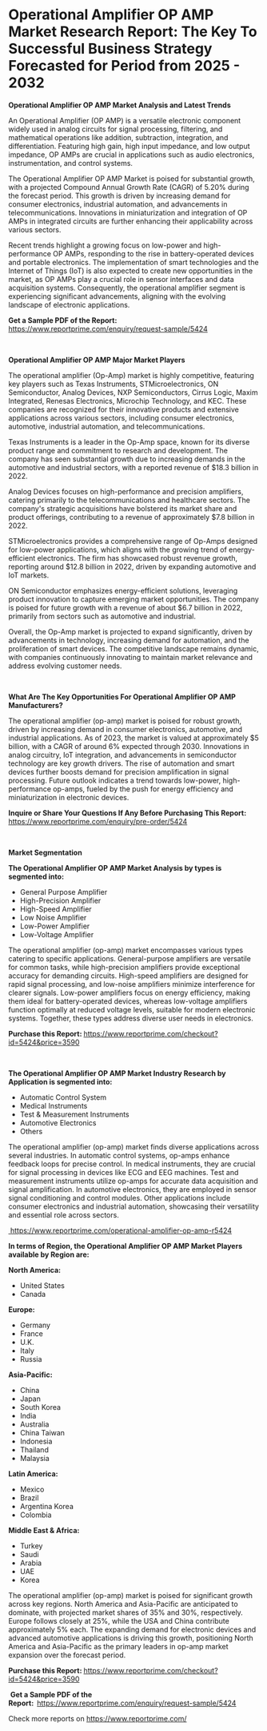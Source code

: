 <p><h1>Operational Amplifier OP AMP Market Research Report: The Key To Successful Business Strategy Forecasted for Period from 2025 - 2032</h1></p><p><strong>Operational Amplifier OP AMP Market Analysis and Latest Trends</strong></p>
<p><p>An Operational Amplifier (OP AMP) is a versatile electronic component widely used in analog circuits for signal processing, filtering, and mathematical operations like addition, subtraction, integration, and differentiation. Featuring high gain, high input impedance, and low output impedance, OP AMPs are crucial in applications such as audio electronics, instrumentation, and control systems.</p><p>The Operational Amplifier OP AMP Market is poised for substantial growth, with a projected Compound Annual Growth Rate (CAGR) of 5.20% during the forecast period. This growth is driven by increasing demand for consumer electronics, industrial automation, and advancements in telecommunications. Innovations in miniaturization and integration of OP AMPs in integrated circuits are further enhancing their applicability across various sectors.</p><p>Recent trends highlight a growing focus on low-power and high-performance OP AMPs, responding to the rise in battery-operated devices and portable electronics. The implementation of smart technologies and the Internet of Things (IoT) is also expected to create new opportunities in the market, as OP AMPs play a crucial role in sensor interfaces and data acquisition systems. Consequently, the operational amplifier segment is experiencing significant advancements, aligning with the evolving landscape of electronic applications.</p></p>
<p><strong>Get a Sample PDF of the Report:&nbsp;</strong> <a href="https://www.reportprime.com/enquiry/request-sample/5424?utm_campaign=2302&utm_medium=2&utm_source=Github&utm_content=ia&utm_term=19032025&utm_id=operational-amplifier-op-amp">https://www.reportprime.com/enquiry/request-sample/5424</a></p>
<p>&nbsp;</p>
<p><strong>Operational Amplifier OP AMP Major Market Players</strong></p>
<p><p>The operational amplifier (Op-Amp) market is highly competitive, featuring key players such as Texas Instruments, STMicroelectronics, ON Semiconductor, Analog Devices, NXP Semiconductors, Cirrus Logic, Maxim Integrated, Renesas Electronics, Microchip Technology, and KEC. These companies are recognized for their innovative products and extensive applications across various sectors, including consumer electronics, automotive, industrial automation, and telecommunications.</p><p>Texas Instruments is a leader in the Op-Amp space, known for its diverse product range and commitment to research and development. The company has seen substantial growth due to increasing demands in the automotive and industrial sectors, with a reported revenue of $18.3 billion in 2022.</p><p>Analog Devices focuses on high-performance and precision amplifiers, catering primarily to the telecommunications and healthcare sectors. The company's strategic acquisitions have bolstered its market share and product offerings, contributing to a revenue of approximately $7.8 billion in 2022.</p><p>STMicroelectronics provides a comprehensive range of Op-Amps designed for low-power applications, which aligns with the growing trend of energy-efficient electronics. The firm has showcased robust revenue growth, reporting around $12.8 billion in 2022, driven by expanding automotive and IoT markets.</p><p>ON Semiconductor emphasizes energy-efficient solutions, leveraging product innovation to capture emerging market opportunities. The company is poised for future growth with a revenue of about $6.7 billion in 2022, primarily from sectors such as automotive and industrial.</p><p>Overall, the Op-Amp market is projected to expand significantly, driven by advancements in technology, increasing demand for automation, and the proliferation of smart devices. The competitive landscape remains dynamic, with companies continuously innovating to maintain market relevance and address evolving customer needs.</p></p>
<p>&nbsp;</p>
<p><strong>What Are The Key Opportunities For Operational Amplifier OP AMP Manufacturers?</strong></p>
<p><p>The operational amplifier (op-amp) market is poised for robust growth, driven by increasing demand in consumer electronics, automotive, and industrial applications. As of 2023, the market is valued at approximately $5 billion, with a CAGR of around 6% expected through 2030. Innovations in analog circuitry, IoT integration, and advancements in semiconductor technology are key growth drivers. The rise of automation and smart devices further boosts demand for precision amplification in signal processing. Future outlook indicates a trend towards low-power, high-performance op-amps, fueled by the push for energy efficiency and miniaturization in electronic devices.</p></p>
<p><strong>Inquire or Share Your Questions If Any Before Purchasing This Report:</strong> <a href="https://www.reportprime.com/enquiry/pre-order/5424?utm_campaign=2302&utm_medium=2&utm_source=Github&utm_content=ia&utm_term=19032025&utm_id=operational-amplifier-op-amp">https://www.reportprime.com/enquiry/pre-order/5424</a></p>
<p>&nbsp;</p>
<p><strong>Market Segmentation</strong></p>
<p><strong>The Operational Amplifier OP AMP Market Analysis by types is segmented into:</strong></p>
<p><ul><li>General Purpose Amplifier</li><li>High-Precision Amplifier</li><li>High-Speed Amplifier</li><li>Low Noise Amplifier</li><li>Low-Power Amplifier</li><li>Low-Voltage Amplifier</li></ul></p>
<p><p>The operational amplifier (op-amp) market encompasses various types catering to specific applications. General-purpose amplifiers are versatile for common tasks, while high-precision amplifiers provide exceptional accuracy for demanding circuits. High-speed amplifiers are designed for rapid signal processing, and low-noise amplifiers minimize interference for clearer signals. Low-power amplifiers focus on energy efficiency, making them ideal for battery-operated devices, whereas low-voltage amplifiers function optimally at reduced voltage levels, suitable for modern electronic systems. Together, these types address diverse user needs in electronics.</p></p>
<p><strong>Purchase this Report:&nbsp;</strong><a href="https://www.reportprime.com/checkout?id=5424&price=3590&utm_campaign=2302&utm_medium=2&utm_source=Github&utm_content=ia&utm_term=19032025&utm_id=operational-amplifier-op-amp">https://www.reportprime.com/checkout?id=5424&price=3590</a></p>
<p>&nbsp;</p>
<p><strong>The Operational Amplifier OP AMP Market Industry Research by Application is segmented into:</strong></p>
<p><ul><li>Automatic Control System</li><li>Medical Instruments</li><li>Test & Measurement Instruments</li><li>Automotive Electronics</li><li>Others</li></ul></p>
<p><p>The operational amplifier (op-amp) market finds diverse applications across several industries. In automatic control systems, op-amps enhance feedback loops for precise control. In medical instruments, they are crucial for signal processing in devices like ECG and EEG machines. Test and measurement instruments utilize op-amps for accurate data acquisition and signal amplification. In automotive electronics, they are employed in sensor signal conditioning and control modules. Other applications include consumer electronics and industrial automation, showcasing their versatility and essential role across sectors.</p></p>
<p><a href="https://www.reportprime.com/operational-amplifier-op-amp-r5424?utm_campaign=2302&utm_medium=2&utm_source=Github&utm_content=ia&utm_term=19032025&utm_id=operational-amplifier-op-amp">&nbsp;https://www.reportprime.com/operational-amplifier-op-amp-r5424</a></p>
<p><strong>In terms of Region, the Operational Amplifier OP AMP Market Players available by Region are:</strong></p>
<p>
    <p> <strong> North America: </strong>
        <ul>
            <li>United States</li>
            <li>Canada</li>
        </ul>
        </p> 
    <p> <strong> Europe: </strong>
        <ul>
            <li>Germany</li>
            <li>France</li>
            <li>U.K.</li>
            <li>Italy</li>
            <li>Russia</li>
        </ul>
        </p> 
    <p> <strong> Asia-Pacific: </strong>
        <ul>
            <li>China</li>
            <li>Japan</li>
            <li>South Korea</li>
            <li>India</li>
            <li>Australia</li>
            <li>China Taiwan</li>
            <li>Indonesia</li>
            <li>Thailand</li>
            <li>Malaysia</li>
        </ul>
        </p> 
    <p> <strong> Latin America: </strong>
        <ul>
            <li>Mexico</li>
            <li>Brazil</li>
            <li>Argentina Korea</li>
            <li>Colombia</li>
        </ul>
        </p> 
    <p> <strong> Middle East & Africa: </strong>
        <ul>
            <li>Turkey</li>
            <li>Saudi</li>
            <li>Arabia</li>
            <li>UAE</li>
            <li>Korea</li>
        </ul>
    </p>
    </p>
<p><p>The operational amplifier (op-amp) market is poised for significant growth across key regions. North America and Asia-Pacific are anticipated to dominate, with projected market shares of 35% and 30%, respectively. Europe follows closely at 25%, while the USA and China contribute approximately 5% each. The expanding demand for electronic devices and advanced automotive applications is driving this growth, positioning North America and Asia-Pacific as the primary leaders in op-amp market expansion over the forecast period.</p></p>
<p><strong>Purchase this Report: </strong><a href="https://www.reportprime.com/checkout?id=5424&price=3590&utm_campaign=2302&utm_medium=2&utm_source=Github&utm_content=ia&utm_term=19032025&utm_id=operational-amplifier-op-amp">https://www.reportprime.com/checkout?id=5424&price=3590</a></p>
<p>&nbsp;<strong>Get a Sample PDF of the Report:&nbsp;&nbsp;</strong><a href="https://www.reportprime.com/enquiry/request-sample/5424?utm_campaign=2302&utm_medium=2&utm_source=Github&utm_content=ia&utm_term=19032025&utm_id=operational-amplifier-op-amp">https://www.reportprime.com/enquiry/request-sample/5424</a></p>
<p><strong></strong></p>
<p>Check more reports on <a href="https://www.reportprime.com/?utm_campaign=2302&utm_medium=2&utm_source=Github&utm_content=ia&utm_term=19032025&utm_id=operational-amplifier-op-amp">https://www.reportprime.com/</a></p>
